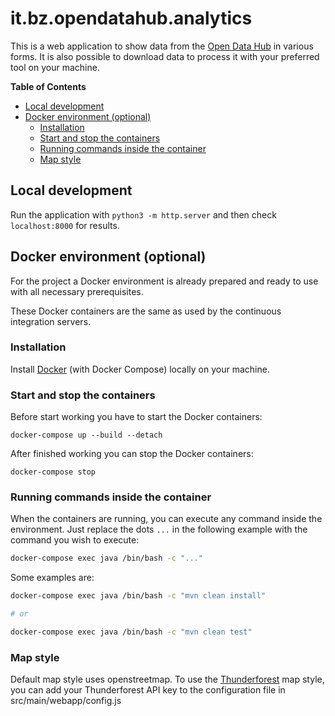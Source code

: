 # it.bz.opendatahub.analytics

This is a web application to show data from the [Open Data
Hub](https://opendatahub.bz.it) in various forms. It is also possible to
download data to process it with your preferred tool on your machine.

<!-- START doctoc generated TOC please keep comment here to allow auto update -->
<!-- DON'T EDIT THIS SECTION, INSTEAD RE-RUN doctoc TO UPDATE -->
**Table of Contents** 

- [Local development](#local-development)
- [Docker environment (optional)](#docker-environment-optional)
  - [Installation](#installation)
  - [Start and stop the containers](#start-and-stop-the-containers)
  - [Running commands inside the container](#running-commands-inside-the-container)
  - [Map style](#map-style)

<!-- END doctoc generated TOC please keep comment here to allow auto update -->

## Local development

Run the application with `python3 -m http.server` and then check `localhost:8000` for results.

## Docker environment (optional)

For the project a Docker environment is already prepared and ready to use with all necessary prerequisites.

These Docker containers are the same as used by the continuous integration servers.

### Installation

Install [Docker](https://docs.docker.com/install/) (with Docker Compose) locally on your machine.

### Start and stop the containers

Before start working you have to start the Docker containers:

```
docker-compose up --build --detach
```

After finished working you can stop the Docker containers:

```
docker-compose stop
```

### Running commands inside the container

When the containers are running, you can execute any command inside the environment. Just replace the dots `...` in the following example with the command you wish to execute:

```bash
docker-compose exec java /bin/bash -c "..."
```

Some examples are:

```bash
docker-compose exec java /bin/bash -c "mvn clean install"

# or

docker-compose exec java /bin/bash -c "mvn clean test"
```

### Map style
Default map style uses openstreetmap. To use the [Thunderforest](https://www.thunderforest.com) map style, you can add your Thunderforest API key to the configuration file in src/main/webapp/config.js
